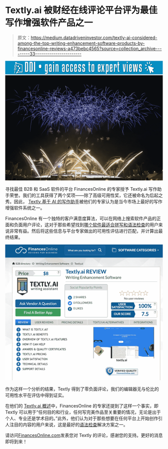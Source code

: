 # Textly.ai 被财经在线评论平台评为最佳写作增强软件产品之一

> 原文：<https://medium.datadriveninvestor.com/textly-ai-considered-among-the-top-writing-enhancement-software-products-by-financesonline-reviews-a473bebc4565?source=collection_archive---------33----------------------->

[![](img/d4ad9d914d8f2a4aa60f806d8f4865fb.png)](http://www.track.datadriveninvestor.com/1B9E)![](img/061e28376556a6fa8bd62689fa029fb3.png)

寻找最佳 B2B 和 SaaS 软件的平台 FinancesOnline 的专家授予 Textly.ai 写作助手荣誉。我们的工具获得了两个奖项——除了高级可用性奖，它还被命名为后起之秀。因此， [Textly 基于 AI 的写作助手](https://textly.ai/)被他们的专家认为是当今市场上最好的写作增强软件系统之一。

FinancesOnline 有一个独特的客户满意度算法，可以在网络上搜索软件产品的正面和负面用户评论，这对于那些希望找到[哪个软件最适合拼写和语法检查](https://financesonline.com/which-software-is-best-for-spell-and-grammar-check/)的用户来说非常有益。然后将这些信息与平台专家做出的可用性评估进行匹配，并计算出最终结果。

![](img/0d88070376ed246b4e97ec9f5ade06ab.png)

作为这样一个分析的结果，Textly 得到了零负面评论，我们的编辑器无与伦比的可用性水平在评估中得到证实。

在他们的 [Textly.ai 概述](https://reviews.financesonline.com/p/textly-ai)中，FinancesOnline 的专家还提到了这样一个事实，即 Textly 可以用于“任何目的和行业，任何写完美作品至关重要的情况，无论是出于个人、专业还是学术目的。”此外，他们认为对于那些想要在任何平台上开始创作引人注目的内容的用户来说，这是最好的[语法检查](https://financesonline.com/top-20-grammar-checker-software-solutions/)解决方案之一。

请访问[FinancesOnline.com](http://financesonline.com/)发表您对 Textly 的评论，感谢您的支持。更好的消息即将到来！